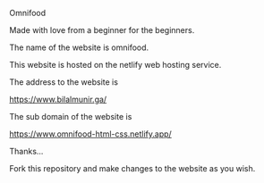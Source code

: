 Omnifood

Made with love from a beginner for the beginners.

The name of the website is omnifood.

This website is hosted on the netlify web hosting service.

The address to the website is 

https://www.bilalmunir.ga/

The sub domain of the website is 

https://www.omnifood-html-css.netlify.app/

Thanks... 

Fork this repository and make changes to the website as you wish.
